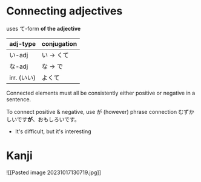# Connecting adjectives
uses て-form **of the adjective**

| adj-type | conjugation|
|----------|-------------|
| い-adj | い -> くて |
| な-adj | な -> で |
| irr. (いい) |  よくて |

Connected elements must all be consistently either positive or negative in a sentence.

To connect positive & negative, use が (however) phrase connection
むずかしいです**が**、おもしろいです。
- It's difficult, but it's interesting

# Kanji
![[Pasted image 20231017130719.jpg]]